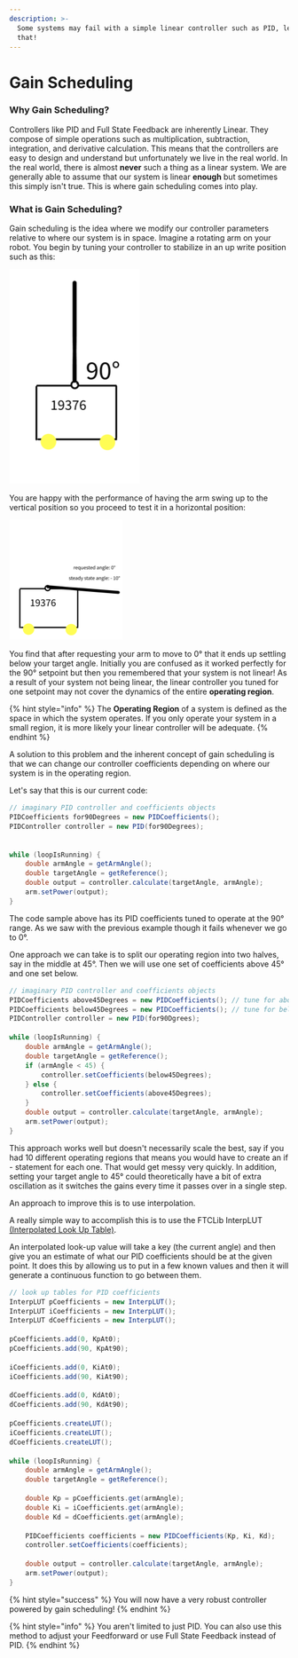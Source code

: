 ```yaml
---
description: >-
  Some systems may fail with a simple linear controller such as PID, let's fix
  that!
---
```


# Gain Scheduling

### Why Gain Scheduling?

Controllers like PID and Full State Feedback are inherently Linear. They compose of simple operations such as multiplication, subtraction, integration, and derivative calculation. This means that the controllers are easy to design and understand but unfortunately we live in the real world. In the real world, there is almost **never** such a thing as a linear system. We are generally able to assume that our system is linear **enough** but sometimes this simply isn't true. This is where gain scheduling comes into play.

### What is Gain Scheduling?

Gain scheduling is the idea where we modify our controller parameters relative to where our system is in space. Imagine a rotating arm on your robot. You begin by tuning your controller to stabilize in an up write position such as this:

 ![](<../.gitbook/assets/Untitled drawing (5) (1).png>)

You are happy with the performance of having the arm swing up to the vertical position so you proceed to test it in a horizontal position:

![](<../.gitbook/assets/Untitled drawing (6).png>)

You find that after requesting your arm to move to 0° that it ends up settling below your target angle. Initially you are confused as it worked perfectly for the 90° setpoint but then you remembered that your system is not linear!  As a result of your system not being linear, the linear controller you tuned for one setpoint may not cover the dynamics of the entire **operating region**.

{% hint style="info" %}
The **Operating Region** of a system is defined as the space in which the system operates. If you only operate your system in a small region, it is more likely your linear controller will be adequate.
{% endhint %}

A solution to this problem and the inherent concept of gain scheduling is that we can change our controller coefficients depending on where our system is in the operating region.

Let's say that this is our current code:

```java
// imaginary PID controller and coefficients objects
PIDCoefficients for90Degrees = new PIDCoefficients();
PIDController controller = new PID(for90Degrees);


while (loopIsRunning) {
    double armAngle = getArmAngle();
    double targetAngle = getReference();
    double output = controller.calculate(targetAngle, armAngle);
    arm.setPower(output);
}
```

The code sample above has its PID coefficients tuned to operate at the 90° range. As we saw with the previous example though it fails whenever we go to 0°.

One approach we can take is to split our operating region into two halves, say in the middle at 45°. Then we will use one set of coefficients above 45° and one set below.

```java
// imaginary PID controller and coefficients objects
PIDCoefficients above45Degrees = new PIDCoefficients(); // tune for above
PIDCoefficients below45Degrees = new PIDCoefficients(); // tune for below
PIDController controller = new PID(for90Dgrees);

while (loopIsRunning) {
    double armAngle = getArmAngle();
    double targetAngle = getReference();
    if (armAngle < 45) {
        controller.setCoefficients(below45Degrees);
    } else {
        controller.setCoefficients(above45Degrees);
    }
    double output = controller.calculate(targetAngle, armAngle);
    arm.setPower(output);
}
```

This approach works well but doesn't necessarily scale the best, say if you had 10 different operating regions that means you would have to create an if - statement for each one. That would get messy very quickly. In addition,  setting your target angle to 45° could theoretically have a bit of extra oscillation as it switches the gains every time it passes over in a single step.

An approach to improve this is to use interpolation.

A really simple way to accomplish this is to use the FTCLib InterpLUT [(Interpolated Look Up Table)](https://docs.ftclib.org/ftclib/v/v1.2.0/features/util#interplut-interpolated-look-up-table).

An interpolated look-up value will take a key (the current angle) and then give you an estimate of what our PID coefficients should be at the given point. It does this by allowing us to put in a few known values and then it will generate a continuous function to go between them.

```java
// look up tables for PID coefficients
InterpLUT pCoefficients = new InterpLUT();
InterpLUT iCoefficients = new InterpLUT();
InterpLUT dCoefficients = new InterpLUT();

pCoefficients.add(0, KpAt0);
pCoefficients.add(90, KpAt90);

iCoefficients.add(0, KiAt0);
iCoefficients.add(90, KiAt90);

dCoefficients.add(0, KdAt0);
dCoefficients.add(90, KdAt90);

pCoefficients.createLUT();
iCoefficients.createLUT();
dCoefficients.createLUT();

while (loopIsRunning) {
    double armAngle = getArmAngle();
    double targetAngle = getReference();

    double Kp = pCoefficients.get(armAngle);
    double Ki = iCoefficients.get(armAngle);
    double Kd = dCoefficients.get(armAngle);

    PIDCoefficients coefficients = new PIDCoefficients(Kp, Ki, Kd);
    controller.setCoefficients(coefficients);

    double output = controller.calculate(targetAngle, armAngle);
    arm.setPower(output);
}


```

{% hint style="success" %}
You will now have a very robust controller powered by gain scheduling!
{% endhint %}

{% hint style="info" %}
You aren't limited to just PID. You can also use this method to adjust your Feedforward or use Full State Feedback instead of PID.
{% endhint %}
